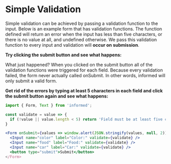 # Simple Validation

Simple validation can be achieved by passing a validation function to the input.
Below is an example form that has validation functions. The function defined
will return an error when the input has less than five characters, or there is
no value at all, and undefined otherwise. We pass this validation function to every
input and validation will **occur on submission**.

**Try clicking the submit button and see what happens:**

<!-- STORY -->

What just happened? When you clicked on the submit button all of the validation
functions were triggered for each field. Because every validation failed, the
form never actually called onSubmit. In other words, informed will only
submit a valid form.

**Get rid of the errors by typing at least 5 characters in each field and
click the submit button again and see what happens:**

<!-- IDFK Strange issue where i need this commnet or code formatting is messed up -->

```jsx
import { Form, Text } from 'informed';

const validate = value => {
  if (!value || value.length < 5) return 'Field must be at least five characters';
}

<Form onSubmit={values => window.alert(JSON.stringify(values, null, 2))>
  <Input name="color" label="Color:" validate={validate} />
  <Input name="food" label="Food:" validate={validate} />
  <Input name="car" label="Car:" validate={validate} />
  <button type="submit">Submit</button>
</Form>
```
